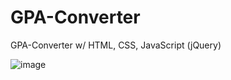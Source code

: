 # GPA-Converter

GPA-Converter w/ HTML, CSS, JavaScript (jQuery)

![image](https://user-images.githubusercontent.com/103540592/172070574-6dbfbd73-12cc-4cb0-ab13-fdf4e79c1f9a.png)
